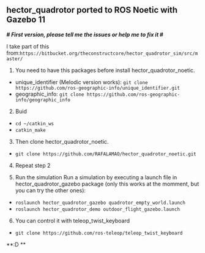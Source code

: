 ## hector_quadrotor ported to ROS Noetic with Gazebo 11

***# First version, please tell me the issues or help me to fix it #***

I take part of this from:`https://bitbucket.org/theconstructcore/hector_quadrotor_sim/src/master/`

1. You need to have this packages before install hector_quadrotor_noetic.
* unique_identifier (Melodic version works):
`git clone https://github.com/ros-geographic-info/unique_identifier.git`
* geographic_info:
`git clone https://github.com/ros-geographic-info/geographic_info`
    
2. Buid
* `cd ~/catkin_ws`
* `catkin_make`

3. Then clone hector_quadrotor_noetic.
* `git clone https://github.com/RAFALAMAO/hector_quadrotor_noetic.git`

4. Repeat step 2

5. Run the simulation
Run a simulation by executing a launch file in hector_quadrotor_gazebo package (only this works at the momment, but you can try the other ones): 

* `roslaunch hector_quadrotor_gazebo quadrotor_empty_world.launch`
* `roslaunch hector_quadrotor_demo outdoor_flight_gazebo.launch`

6. You can control it with teleop_twist_keyboard
* `git clone https://github.com/ros-teleop/teleop_twist_keyboard`

**:D **
